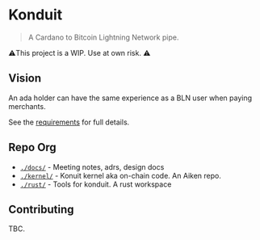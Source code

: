 # Konduit

> A Cardano to Bitcoin Lightning Network pipe.

⚠️This project is a WIP. Use at own risk. ⚠️

## Vision

An ada holder can have the same experience as a BLN user when paying merchants.

See the [requirements](./docs/design/requirements.md) for full details.

## Repo Org

- [`./docs/`](./docs/) - Meeting notes, adrs, design docs
- [`./kernel/`](./kernel/) - Konuit kernel aka on-chain code. An Aiken repo.
- [`./rust/`](./rust/) - Tools for konduit. A rust workspace

## Contributing

TBC.
